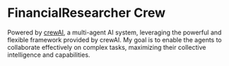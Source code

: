 # FinancialResearcher Crew

Powered by [crewAI](https://crewai.com), a multi-agent AI system, leveraging the powerful and flexible framework provided by crewAI. My goal is to enable the agents to collaborate effectively on complex tasks, maximizing their collective intelligence and capabilities.

